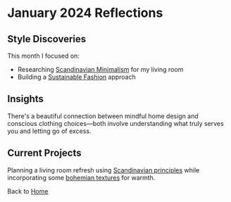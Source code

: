 # January 2024 Reflections

## Style Discoveries

This month I focused on:
- Researching [Scandinavian Minimalism](../../topics/home-decor/styles/scandinavian-minimalism.md) for my living room
- Building a [Sustainable Fashion](../../topics/clothing/categories/sustainable-fashion.md) approach

## Insights

There's a beautiful connection between mindful home design and conscious clothing choices—both involve understanding what truly serves you and letting go of excess.

## Current Projects

Planning a living room refresh using [Scandinavian principles](../../topics/home-decor/styles/scandinavian-minimalism.md) while incorporating some [bohemian textures](../../topics/home-decor/styles/bohemian-chic.md) for warmth.

Back to [Home](../../index.md)
